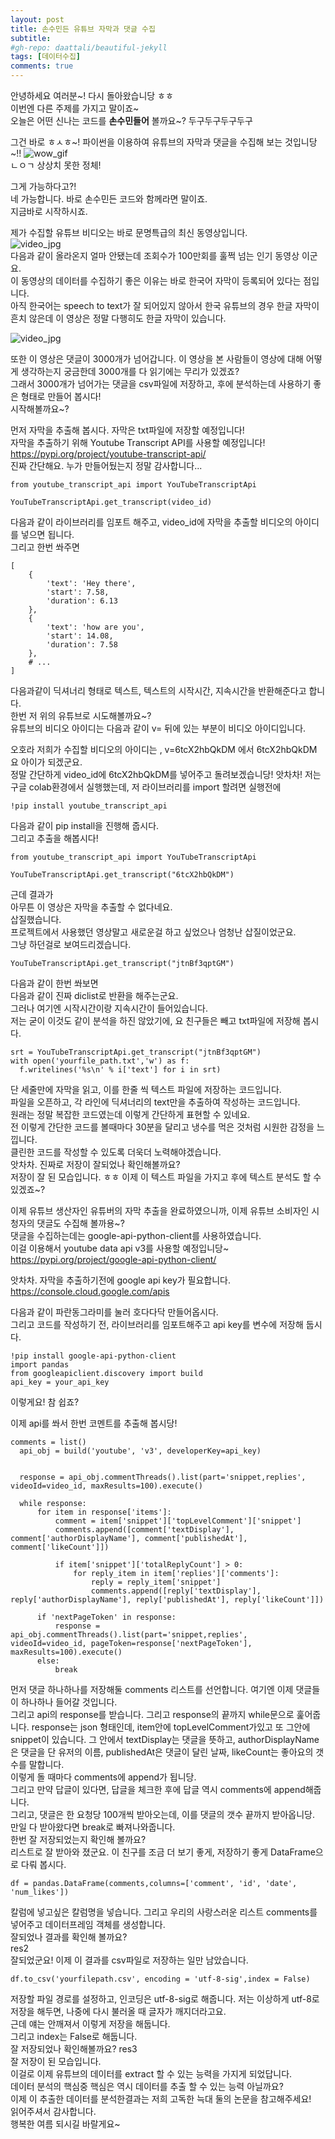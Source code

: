 ```yaml
---
layout: post
title: 손수민든 유튜브 자막과 댓글 수집
subtitle: 
#gh-repo: daattali/beautiful-jekyll
tags: [데이터수집]
comments: true
---
```


안녕하세요 여러분~! 다시 돌아왔습니당 ㅎㅎ   
이번엔 다른 주제를 가지고 말이죠~  
오늘은 어떤 신나는 코드를 **손수민들어** 볼까요~? 두구두구두구두구  
  
  
그건 바로 ㅎㅅㅎ~! 파이썬을 이용하여 유튜브의 자막과 댓글을 수집해 보는 것입니당~!! 
![wow_gif](/assets/img/wow.gif)  
ㄴㅇㄱ 상상치 못한 정체!  
  
그게 가능하다고?!  
네 가능합니다. 바로 손수민든 코드와 함께라면 말이죠.  
지금바로 시작하시죠.  

제가 수집할 유튜브 비디오는 바로 문명특급의 최신 동영상입니다.  
![video_jpg](/assets/img/youtube.JPG)  
다음과 같이 올라온지 얼마 안됐는데 조회수가 100만회를 훌쩍 넘는 인기 동영상 이군요.  
이 동영상의 데이터를 수집하기 좋은 이유는 바로 한국어 자막이 등록되어 있다는 점입니다.  
아직 한국어는 speech to text가 잘 되어있지 않아서 한국 유튜브의 경우 한글 자막이 흔치 않은데 이 영상은 정말 다행히도 한글 자막이 있습니다. 

![video_jpg](/assets/img/comment.JPG)  

또한 이 영상은 댓글이 3000개가 넘어갑니다. 이 영상을 본 사람들이 영상에 대해 어떻게 생각하는지 궁금한데 3000개를 다 읽기에는 무리가 있겠죠?  
그래서 3000개가 넘어가는 댓글을 csv파일에 저장하고, 후에 분석하는데 사용하기 좋은 형태로 만들어 봅시다!  
시작해볼까요~?  
  
먼저 자막을 추출해 봅시다. 자막은 txt파일에 저장할 예정입니다!  
자막을 추출하기 위해 Youtube Transcript API를 사용할 예정입니다!  
https://pypi.org/project/youtube-transcript-api/  
진짜 간단해요. 누가 만들어뒀는지 정말 감사합니다...  

```
from youtube_transcript_api import YouTubeTranscriptApi

YouTubeTranscriptApi.get_transcript(video_id)
```
다음과 같이 라이브러리를 임포트 해주고, video_id에 자막을 추출할 비디오의 아이디를 넣으면 됩니다.  
그리고 한번 쏴주면
```
[
    {
        'text': 'Hey there',
        'start': 7.58,
        'duration': 6.13
    },
    {
        'text': 'how are you',
        'start': 14.08,
        'duration': 7.58
    },
    # ...
]
```  
다음과같이 딕셔너리 형태로 텍스트, 텍스트의 시작시간, 지속시간을 반환해준다고 합니다.  
한번 저 위의 유튜브로 시도해볼까요~?  
유튜브의 비디오 아이디는 다음과 같이 v= 뒤에 있는 부분이 비디오 아이디입니다.

오호라 저희가 수집할 비디오의 아이디는 , v=6tcX2hbQkDM 에서 6tcX2hbQkDM 요 아이가 되겠군요.  
정말 간단하게 video_id에 6tcX2hbQkDM를 넣어주고 돌려보겠습니당! 
앗차차! 저는 구글 colab환경에서 실행했는데, 저 라이브러리를 import 할려면 실행전에  
```
!pip install youtube_transcript_api
```
다음과 같이 pip install을 진행해 줍시다.  
그리고 추출을 해봅시다!

```
from youtube_transcript_api import YouTubeTranscriptApi

YouTubeTranscriptApi.get_transcript("6tcX2hbQkDM")
```  
근데 결과가  
아무튼 이 영상은 자막을 추출할 수 없다네요.  
삽질했습니다.  
프로젝트에서 사용했던 영상말고 새로운걸 하고 싶었으나 엄청난 삽질이었군요.  
그냥 하던걸로 보여드리겠습니다.  
  
```
YouTubeTranscriptApi.get_transcript("jtnBf3qptGM")
```
다음과 같이 한번 쏴보면  
다음과 같이 진짜 diclist로 반환을 해주는군요.  
그러나 여기엔 시작시간이랑 지속시간이 들어있습니다.  
저는 굳이 이것도 같이 분석을 하진 않았기에, 요 친구들은 빼고 txt파일에 저장해 봅시다.  
  
```
srt = YouTubeTranscriptApi.get_transcript("jtnBf3qptGM")
with open('yourfile_path.txt','w') as f:
  f.writelines('%s\n' % i['text'] for i in srt)
```
단 세줄만에 자막을 읽고, 이를 한줄 씩 텍스트 파일에 저장하는 코드입니다.  
파일을 오픈하고, 각 라인에 딕셔너리의 text만을 추출하여 작성하는 코드입니다.  
원래는 정말 복잡한 코드였는데 이렇게 간단하게 표현할 수 있네요.  
전 이렇게 간단한 코드를 볼때마다 30분을 달리고 냉수를 먹은 것처럼 시원한 감정을 느낍니다.  
클린한 코드를 작성할 수 있도록 더욱더 노력해야겠습니다.  
앗차차. 진짜로 저장이 잘되었나 확인해볼까요?  
저장이 잘 된 모습입니다. ㅎㅎ 이제 이 텍스트 파일을 가지고 후에 텍스트 분석도 할 수 있겠죠~?  
  
  
이제 유튜브 생산자인 유튜버의 자막 추출을 완료하였으니까, 이제 유튜브 소비자인 시청자의 댓글도 수집해 볼까용~?  
댓글을 수집하는데는 google-api-python-client를 사용하였습니다.  
이걸 이용해서 youtube data api v3를 사용할 예정입니당~  
https://pypi.org/project/google-api-python-client/  

앗차차. 자막을 추출하기전에 google api key가 필요합니다. 
https://console.cloud.google.com/apis  

다음과 같이 파란동그라미를 눌러 호다다닥 만들어옵시다.  
그리고 코드를 작성하기 전, 라이브러리를 임포트해주고 api key를 변수에 저장해 둡시다.  

```
!pip install google-api-python-client
import pandas
from googleapiclient.discovery import build
api_key = your_api_key
```
이렇게요! 참 쉽죠?  

이제 api를 쏴서 한번 코멘트를 추출해 봅시당!  

```
comments = list()
  api_obj = build('youtube', 'v3', developerKey=api_key)


  response = api_obj.commentThreads().list(part='snippet,replies', videoId=video_id, maxResults=100).execute()
 
  while response:
      for item in response['items']: 
          comment = item['snippet']['topLevelComment']['snippet']
          comments.append([comment['textDisplay'], comment['authorDisplayName'], comment['publishedAt'], comment['likeCount']])
 
          if item['snippet']['totalReplyCount'] > 0:
              for reply_item in item['replies']['comments']:
                  reply = reply_item['snippet']
                  comments.append([reply['textDisplay'], reply['authorDisplayName'], reply['publishedAt'], reply['likeCount']])
 
      if 'nextPageToken' in response:
          response = api_obj.commentThreads().list(part='snippet,replies', videoId=video_id, pageToken=response['nextPageToken'], maxResults=100).execute()
      else:
          break
```

먼저 댓글 하나하나를 저장해둘 comments 리스트를 선언합니다. 여기엔 이제 댓글들이 하나하나 들어갈 것입니다.  
그리고 api의 response를 받습니다. 그리고 response의 끝까지 while문으로 훑어줍니다. response는 json 형태인데, item안에 topLevelComment가있고 또 그안에 snippet이 있습니다.
그 안에서 textDisplay는 댓글을 뜻하고, authorDisplayName은 댓글을 단 유저의 이름, publishedAt은 댓글이 달린 날짜, likeCount는 좋아요의 갯수를 말합니다.  
이렇게 돌 때마다 comments에 append가 됩니당.  
그리고 만약 답글이 있다면, 답글을 체크한 후에 답글 역시 comments에 append해줍니다.  
그리고, 댓글은 한 요청당 100개씩 받아오는데, 이를 댓글의 갯수 끝까지 받아옵니당.  
만일 다 받아왔다면 break로 빠져나와줍니다.  
한번 잘 저장되었는지 확인해 볼까요?  
리스트로 잘 받아와 졌군요. 이 친구를 조금 더 보기 좋게, 저장하기 좋게 DataFrame으로 다뤄 봅시다.  
```
df = pandas.DataFrame(comments,columns=['comment', 'id', 'date', 'num_likes'])
```
칼럼에 넣고싶은 칼럼명을 넣습니다. 그리고 우리의 사랑스러운 리스트 comments를 넣어주고 데이터프레임 객체를 생성합니다.  
잘되었나 결과를 확인해 볼까요?  
res2  
잘되었군요! 이제 이 결과를 csv파일로 저장하는 일만 남았습니다.  
```
df.to_csv('yourfilepath.csv', encoding = 'utf-8-sig',index = False)
```
저장할 파일 경로를 설정하고, 인코딩은 utf-8-sig로 해줍니다. 저는 이상하게 utf-8로 저장을 해두면, 나중에 다시 불러올 때 글자가 깨지더라고요.  
근데 얘는 안깨져서 이렇게 저장을 해둡니다.  
그리고 index는 False로 해둡니다.  
잘 저장되었나 확인해볼까요?
res3  
잘 저장이 된 모습입니다.  
이걸로 이제 유튜브의 데이터를 extract 할 수 있는 능력을 가지게 되었답니다.  
데이터 분석의 핵심중 핵심은 역시 데이터를 추출 할 수 있는 능력 아닐까요?  
이제 이 추출한 데이터를 분석한결과는 저희 고독한 늑대 둘의 논문을 참고해주세요!  
읽어주셔서 감사합니다.  
행복한 여름 되시길 바랄게요~  



